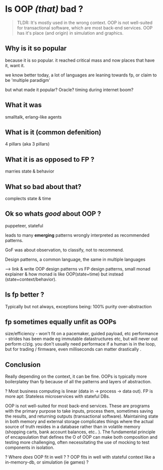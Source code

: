 <!-- md.1
draft true
# published @
# updated @
oop/patterns
practices/paradigm
—-->

# Is OOP _(that)_ bad ?

> TLDR: It's mostly used in the wrong context. OOP is not well-suited for transactional software, which are most back-end services. OOP has it's place (and origin) in simulation and graphics.

## Why is it so popular

because it is so popular. it reached critical mass and now places that have it, want it.

we know better today, a lot of languages are leaning towards fp, or claim to be 'multiple paradigm'

but what made it popular? Oracle? timing during internet boom?

## What it was

smalltalk, erlang-like agents

## What is it (common defenition)

4 pillars (aka 3 pillars)

## What it is as opposed to FP ?

marries state & behavior

## What so bad about that?

complects state & time

## Ok so whats _good_ about OOP ?

puppeteer, stateful

leads to many **emerging** patterns wrongly interpreted as recommended patterns.

GoF was about observation, to classify, not to recommend.

Design patterns, a common language, the same in multiple languages 

 --> link & write OOP design patterns vs FP design patterns, small monad explainer & how monad is like OOP(state+time) but instead (state+context/behavior).

## Is fp better ?
Typically but not always, exceptions being:
100% purity
over-abstraction

## fp sometimes equally unfit as OOPs
size/efficiency - won't fit on a pacemaker, guided payload, etc
performance - strides has been made eg immutable datastructures etc, but will never out perform c/zig. 
  you don't usually need performace if a human is in the loop, but for trading / firmware, even milliseconds can matter drastically .

## Conclusion

Really depending on the context, it can be fine.
OOPs is typically more boilerplatey than fp because of all the patterns and layers of abstraction.

? Most business computing is linear (data in -> process -> data out). FP is more apt: Stateless microservices with stateful DBs.

OOP is not well-suited for most back-end services. These are programs with the primary purpose to take inputs, process them, sometimes saving the results, and returning outputs (transactional software). Maintaining state in both memory and external storage complicates things where the actual source of truth resides in a database rather than in volatile memory (shopping carts, bank account balances, etc.. ). The fundamental principle of encapsulation that defines the O of OOP can make both composition and testing more challenging, often necessitating the use of mocking to test components in isolation.

? Where _does_ OOP fit in well ?
? OOP fits in well with stateful context like a in-memory-db, or simulation (ie games) ?


